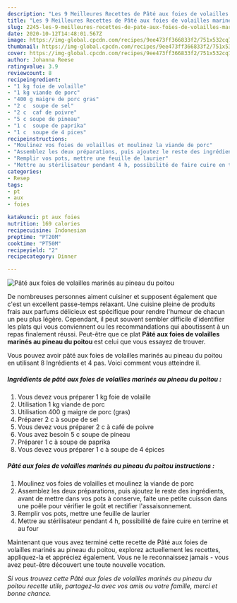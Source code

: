 ```yaml
---
description: "Les 9 Meilleures Recettes de Pâté aux foies de volailles marinés au pineau du poitou"
title: "Les 9 Meilleures Recettes de Pâté aux foies de volailles marinés au pineau du poitou"
slug: 2245-les-9-meilleures-recettes-de-pate-aux-foies-de-volailles-marines-au-pineau-du-poitou
date: 2020-10-12T14:48:01.567Z
image: https://img-global.cpcdn.com/recipes/9ee473ff366833f2/751x532cq70/pate-aux-foies-de-volailles-marines-au-pineau-du-poitou-photo-principale-de-la-recette.jpg
thumbnail: https://img-global.cpcdn.com/recipes/9ee473ff366833f2/751x532cq70/pate-aux-foies-de-volailles-marines-au-pineau-du-poitou-photo-principale-de-la-recette.jpg
cover: https://img-global.cpcdn.com/recipes/9ee473ff366833f2/751x532cq70/pate-aux-foies-de-volailles-marines-au-pineau-du-poitou-photo-principale-de-la-recette.jpg
author: Johanna Reese
ratingvalue: 3.9
reviewcount: 8
recipeingredient:
- "1 kg foie de volaille"
- "1 kg viande de porc"
- "400 g maigre de porc gras"
- "2 c  soupe de sel"
- "2 c  caf de poivre"
- "5 c soupe de pineau"
- "1 c  soupe de paprika"
- "1 c  soupe de 4 pices"
recipeinstructions:
- "Moulinez vos foies de volailles et moulinez la viande de porc"
- "Assemblez les deux préparations, puis ajoutez le reste des ingrédients, avant de mettre dans vos pots à conserve, faite une petite cuisson dans une poêle pour vérifier le goût et rectifier l&#39;assaisonnement."
- "Remplir vos pots, mettre une feuille de laurier"
- "Mettre au stérilisateur pendant 4 h, possibilité de faire cuire en terrine et au four"
categories:
- Resep
tags:
- pt
- aux
- foies

katakunci: pt aux foies 
nutrition: 169 calories
recipecuisine: Indonesian
preptime: "PT20M"
cooktime: "PT50M"
recipeyield: "2"
recipecategory: Dinner

---
```



![Pâté aux foies de volailles marinés au pineau du poitou](https://img-global.cpcdn.com/recipes/9ee473ff366833f2/751x532cq70/pate-aux-foies-de-volailles-marines-au-pineau-du-poitou-photo-principale-de-la-recette.jpg)

De nombreuses personnes aiment cuisiner et supposent également que c'est un excellent passe-temps relaxant. Une cuisine pleine de produits frais aux parfums délicieux est spécifique pour rendre l'humeur de chacun un peu plus légère. Cependant, il peut souvent sembler difficile d'identifier les plats qui vous conviennent ou les recommandations qui aboutissent à un repas finalement réussi. Peut-être que ce plat <strong> Pâté aux foies de volailles marinés au pineau du poitou </strong> est celui que vous essayez de trouver.

<!--inarticleads1-->

Vous pouvez avoir pâté aux foies de volailles marinés au pineau du poitou en utilisant 8 Ingrédients et 4 pas. Voici comment vous atteindre il.

##### Ingrédients de pâté aux foies de volailles marinés au pineau du poitou :

1. Vous devez vous préparer 1 kg foie de volaille
1. Utilisation 1 kg viande de porc
1. Utilisation 400 g maigre de porc (gras)
1. Préparer 2 c à soupe de sel
1. Vous devez vous préparer 2 c à café de poivre
1. Vous avez besoin 5 c soupe de pineau
1. Préparer 1 c à soupe de paprika
1. Vous devez vous préparer 1 c à soupe de 4 épices




<!--inarticleads2-->

##### Pâté aux foies de volailles marinés au pineau du poitou instructions :

1. Moulinez vos foies de volailles et moulinez la viande de porc
1. Assemblez les deux préparations, puis ajoutez le reste des ingrédients, avant de mettre dans vos pots à conserve, faite une petite cuisson dans une poêle pour vérifier le goût et rectifier l&#39;assaisonnement.
1. Remplir vos pots, mettre une feuille de laurier
1. Mettre au stérilisateur pendant 4 h, possibilité de faire cuire en terrine et au four




<!--inarticleads1-->

<p>
Maintenant que vous avez terminé cette recette de Pâté aux foies de volailles marinés au pineau du poitou, explorez actuellement les recettes, appliquez-la et appréciez également. Vous ne le reconnaissez jamais - vous avez peut-être découvert une toute nouvelle vocation.
</p>

<p>
<i>Si vous trouvez cette Pâté aux foies de volailles marinés au pineau du poitou recette utile, partagez-la avec vos amis ou votre famille, merci et bonne chance.</i>
</p>

